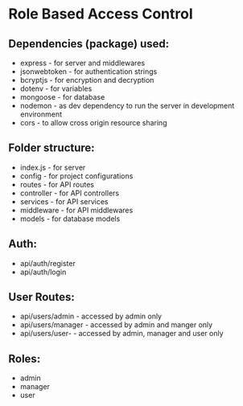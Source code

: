 # Role Based Access Control

## Dependencies (package) used:

- express - for server and middlewares
- jsonwebtoken - for authentication strings
- bcryptjs - for encryption and decryption
- dotenv - for variables
- mongoose - for database
- nodemon - as dev dependency to run the server in development environment
- cors - to allow cross origin resource sharing

## Folder structure:

- index.js - for server
- config - for project configurations
- routes - for API routes
- controller - for API controllers
- services - for API services
- middleware - for API middlewares
- models - for database models

## Auth:

- api/auth/register
- api/auth/login

## User Routes:

- api/users/admin - accessed by admin only
- api/users/manager - accessed by admin and manger only
- api/users/user- - accessed by admin, manager and user only

## Roles:

- admin
- manager
- user
